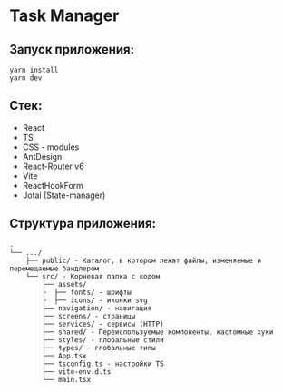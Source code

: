 # Task Manager

## Запуск приложения:
    yarn install
    yarn dev
## Стек:
- React
- TS
- CSS - modules
- AntDesign
- React-Router v6
- Vite
- ReactHookForm
- Jotai (State-manager) 

## Структура приложения:
```
.
└── .../
    ├── public/ - Каталог, в котором лежат файлы, изменяемые и перемещаемые бандлером
    └── src/ - Корневая папка с кодом
        ├── assets/
        ├  ├── fonts/ - шрифты
        ├  ├── icons/ - иконки svg
        ├── navigation/ - навигация
        ├── screens/ - страницы
        ├── services/ - сервисы (HTTP)
        ├── shared/ - Переиспользуемые компоненты, кастомные хуки
        ├── styles/ - глобальные стили
        ├── types/ - глобальные типы
        ├── App.tsx
        ├── tsconfig.ts - настройки TS
        ├── vite-env.d.ts
        └── main.tsx
```

